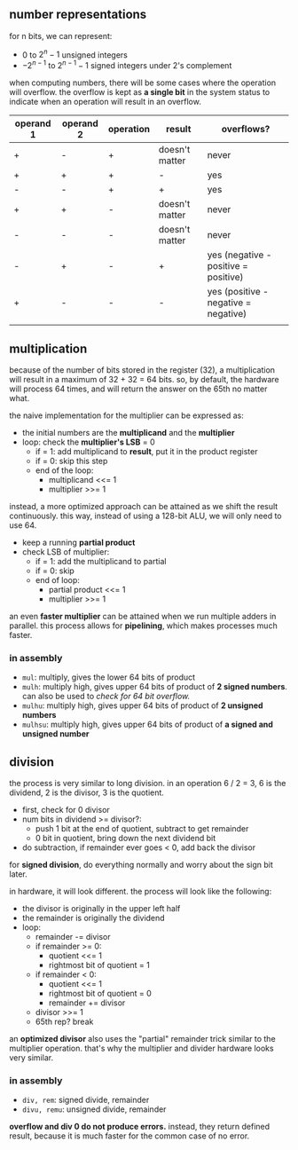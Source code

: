 ## number representations
for n bits, we can represent:
- 0 to $2^{n}- 1$ unsigned integers
- $-2^{n-1}$ to $2^{n-1}-1$ signed integers under 2's complement

when computing numbers, there will be some cases where the operation will overflow.
the overflow is kept as **a single bit** in the system status to indicate when an operation will result in an overflow.

| operand 1 | operand 2 | operation | result         | overflows?                           |
| --------- | --------- | --------- | -------------- | ------------------------------------ |
| +         | -         | +         | doesn't matter | never                                |
| +         | +         | +         | -              | yes                                  |
| -         | -         | +         | +              | yes                                  |
| +         | +         | -         | doesn't matter | never                                |
| -         | -         | -         | doesn't matter | never                                |
| -         | +         | -         | +              | yes (negative - positive = positive) |
| +         | -         | -         | -              | yes (positive - negative = negative) |
|           |           |           |                |                                      |
## multiplication
because of the number of bits stored in the register (32), a multiplication will result in a maximum of 32 + 32 = 64 bits. so, by default, the hardware will process 64 times, and will return the answer on the 65th no matter what.

the naive implementation for the multiplier can be expressed as:
- the initial numbers are the **multiplicand** and the **multiplier**
- loop: check the **multiplier's LSB** = 0
	- if = 1: add multiplicand to **result**, put it in the product register
	- if = 0: skip this step
	- end of the loop: 
		- multiplicand <<= 1
		- multiplier >>= 1

instead, a more optimized approach can be attained as we shift the result continuously. this way, instead of using a 128-bit ALU, we will only need to use 64.
- keep a running **partial product**
- check LSB of multiplier:
	- if = 1: add the multiplicand to partial
	- if = 0: skip
	- end of loop:
		- partial product <<= 1
		- multiplier >>= 1

an even **faster multiplier** can be attained when we run multiple adders in parallel. this process allows for **pipelining**, which makes processes much faster.
### in assembly
- `mul`: multiply, gives the lower 64 bits of product
- `mulh`: multiply high, gives upper 64 bits of product of **2 signed numbers**. can also be used to *check for 64 bit overflow.*
- `mulhu`: multiply high, gives upper 64 bits of product of **2 unsigned numbers**
- `mulhsu`: multiply high, gives upper 64 bits of product of **a signed and unsigned number**
## division
the process is very similar to long division. in an operation 6 / 2 = 3, 6 is the dividend, 2 is the divisor, 3 is the quotient.
- first, check for 0 divisor
- num bits in dividend >= divisor?:
	- push 1 bit at the end of quotient, subtract to get remainder
	- 0 bit in quotient, bring down the next dividend bit
- do subtraction, if remainder ever goes < 0, add back the divisor

for **signed division**, do everything normally and worry about the sign bit later.

in hardware, it will look different. the process will look like the following:
- the divisor is originally in the upper left half
- the remainder is originally the dividend
- loop:
	- remainder -= divisor
	- if remainder >= 0:
		- quotient <<= 1
		- rightmost bit of quotient = 1
	- if remainder < 0:
		- quotient <<= 1
		- rightmost bit of quotient = 0
		- remainder += divisor
	- divisor >>= 1
	- 65th rep? break

an **optimized divisor** also uses the "partial" remainder trick similar to the multiplier operation. that's why the multiplier and divider hardware looks very similar.
### in assembly
- `div, rem`: signed divide, remainder
- `divu, remu`: unsigned divide, remainder

**overflow and div 0 do not produce errors.** instead, they return defined result, because it is much faster for the common case of no error.